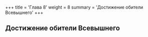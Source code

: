 +++
title = 'Глава 8'
weight = 8
summary = 'Достижение обители Всевышнего'
+++
## Достижение обители Всевышнего
